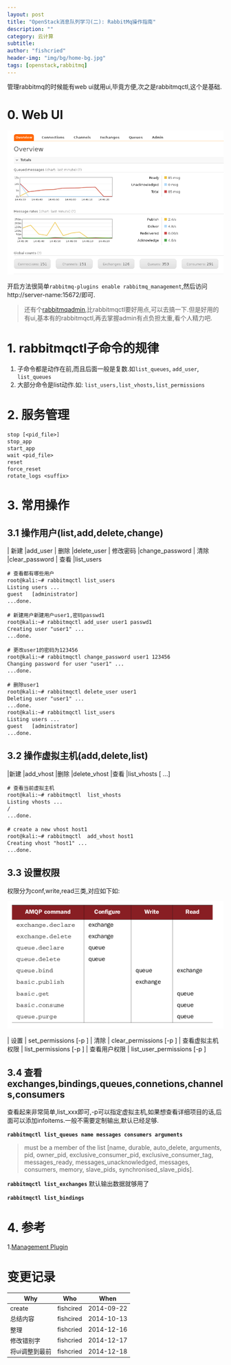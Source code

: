 ```yaml
---
layout: post
title: "OpenStack消息队列学习(二): RabbitMq操作指南"
description: ""
category: 云计算
subtitle:
author: "fishcried"
header-img: "img/bg/home-bg.jpg"
tags: [openstack,rabbitmq]
---
```


管理rabbitmq的时候能有web ui就用ui,毕竟方便,次之是rabbitmqctl,这个是基础.

# 0. Web UI

![web ui](/img/rabbitmq_ui.png)

开启方法很简单`rabbitmq-plugins enable rabbitmq_management`,然后访问http://server-name:15672/即可.

> 还有个[rabbitmqadmin](http://www.rabbitmq.com/management-cli.html),比rabbitmqctl要好用点,可以去搞一下.但是好用的有ui,基本有的rabbitmqctl,再去掌握admin有点负担太重,看个人精力吧.

# 1. rabbitmqctl子命令的规律

1. 子命令都是动作在前,而且后面一般是复数.如`list_queues`, `add_user`, `list_queues`
2. 大部分命令是list动作.如: `list_users,list_vhosts,list_permissions`

# 2. 服务管理

    stop [<pid_file>]
    stop_app
    start_app
    wait <pid_file>
    reset
    force_reset
    rotate_logs <suffix>

# 3.  常用操作

## 3.1 操作用户(list,add,delete,change)

| 新建 |add_user <username> <password>
| 删除 |delete_user <username>
| 修改密码 |change_password <username> <newpassword>
| 清除 |clear_password <username>
| 查看 |list_users

    # 查看都有哪些用户
    root@kali:~# rabbitmqctl list_users
    Listing users ...
    guest   [administrator]
    ...done.

    # 新建用户新建用户user1,密码passwd1
    root@kali:~# rabbitmqctl add_user user1 passwd1
    Creating user "user1" ...
    ...done.

    # 更改user1的密码为123456
    root@kali:~# rabbitmqctl change_password user1 123456
    Changing password for user "user1" ...
    ...done.

    # 删除user1
    root@kali:~# rabbitmqctl delete_user user1
    Deleting user "user1" ...
    ...done.
    root@kali:~# rabbitmqctl list_users
    Listing users ...
    guest   [administrator]
    ...done.


## 3.2 操作虚拟主机(add,delete,list)


|新建 |add_vhost <vhostpath>
|删除 |delete_vhost <vhostpath>
|查看 |list_vhosts [<vhostinfoitem> ...]

    # 查看当前虚拟主机
    root@kali:~# rabbitmqctl  list_vhosts
    Listing vhosts ...
    /
    ...done.

    # create a new vhost host1
    root@kali:~# rabbitmqctl  add_vhost host1
    Creating vhost "host1" ...
    ...done.


## 3.3 设置权限

权限分为conf,write,read三类,对应如下如:

![rabbit permissions](/img/rabbit_permissions.png)



| 设置    | set_permissions [-p <vhostpath>] <user> <conf> <write> <read>
| 清除    |  clear_permissions [-p <vhostpath>] <username>
| 查看虚拟主机权限  | list_permissions [-p <vhostpath>]
| 查看用户权限 | list_user_permissions [-p <vhostpath>] <username>


## 3.4 查看exchanges,bindings,queues,connetions,channels,consumers

查看起来非常简单,list_xxx即可,-p可以指定虚拟主机,如果想查看详细项目的话,后面可以添加infoitems.一般不需要定制输出,默认已经足够.

**`rabbitmqctl list_queues name messages consumers arguments`**

> <queueinfoitem> must be a member of the list [name, durable, auto_delete,
arguments, pid, owner_pid, exclusive_consumer_pid, exclusive_consumer_tag,
messages_ready, messages_unacknowledged, messages, consumers, memory,
slave_pids, synchronised_slave_pids].

**`rabbitmqctl list_exchanges`** 默认输出数据就够用了

**`rabbitmqctl list_bindings`** 


# 4. 参考

1.[Management Plugin](http://www.rabbitmq.com/management.html)

# 变更记录

|Why | Who | When |
|----|-----|------|
|create|fishcired|2014-09-22|
|总结内容|fishcired|2014-10-13 |
|整理 | fishcried | 2014-12-16 |
|修改错别字 | fishcried | 2014-12-17  |
|将ui调整到最前| fishcried | 2014-12-18 |
